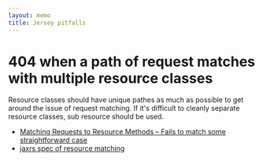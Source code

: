 ```yaml
---
layout: memo
title: Jersey pitfalls
---
```


# 404 when a path of request matches with multiple resource classes
Resource classes should have unique pathes as much as possible to get around the issue of request matching.
If it's difficult to cleanly separate resource classes, sub resource should be used.

- [Matching Requests to Resource Methods – Fails to match some straightforward case](https://github.com/jakartaee/rest/issues/904)
- [jaxrs spec of resource matching](https://github.com/jakartaee/rest/blob/master/jaxrs-spec/src/main/asciidoc/chapters/resources/_mapping_requests_to_java_methods.adoc)
